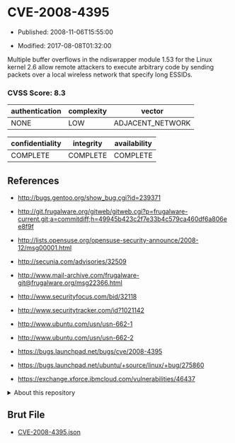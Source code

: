 # CVE-2008-4395

- Published: 2008-11-06T15:55:00

- Modified: 2017-08-08T01:32:00

Multiple buffer overflows in the ndiswrapper module 1.53 for the Linux kernel 2.6 allow remote attackers to execute arbitrary code by sending packets over a local wireless network that specify long ESSIDs.

### CVSS Score: **8.3**

| authentication | complexity | vector |
| --- | --- | --- |
| NONE | LOW | ADJACENT_NETWORK |

| confidentiality | integrity | availability |
| --- | --- | --- |
| COMPLETE | COMPLETE | COMPLETE |

## References

* http://bugs.gentoo.org/show_bug.cgi?id=239371

* http://git.frugalware.org/gitweb/gitweb.cgi?p=frugalware-current.git;a=commitdiff;h=49945b423c2f7e33b4c579ca460df6a806ee8f9f

* http://lists.opensuse.org/opensuse-security-announce/2008-12/msg00001.html

* http://secunia.com/advisories/32509

* http://www.mail-archive.com/frugalware-git@frugalware.org/msg22366.html

* http://www.securityfocus.com/bid/32118

* http://www.securitytracker.com/id?1021142

* http://www.ubuntu.com/usn/usn-662-1

* http://www.ubuntu.com/usn/usn-662-2

* https://bugs.launchpad.net/bugs/cve/2008-4395

* https://bugs.launchpad.net/ubuntu/+source/linux/+bug/275860

* https://exchange.xforce.ibmcloud.com/vulnerabilities/46437

<details>
<summary>About this repository</summary> 

  This repository is part of the project [Live Hack CVE](https://github.com/Live-Hack-CVE). Main website can be found [www.live-hack.org](https://www.live-hack.org) 
  
  Made by [Sn0wAlice](https://github.com/Sn0wAlice) for the people that care about security and need to have a feed of the latest CVEs. Hope you enjoy it, don't forget to star the repo and follow me on [Twitter](https://twitter.com/Sn0wAlice) and [Github](https://github.com/Sn0wAlice). And that is my [personnal website](https://www.alice-snow.me/)

  - [Home Page](https://github.com/Live-Hack-CVE)
  - [Framework](https://github.com/Live-Hack-CVE/cve-framework)
  - [CVE database](https://github.com/Live-Hack-CVE/full_database)
  - [Changelog](https://github.com/Live-Hack-CVE/Changelog)
</details>

## Brut File

* [CVE-2008-4395.json](https://raw.githubusercontent.com/Live-Hack-CVE/full_database/main/cves/2008/CVE-2008-4395.json)

